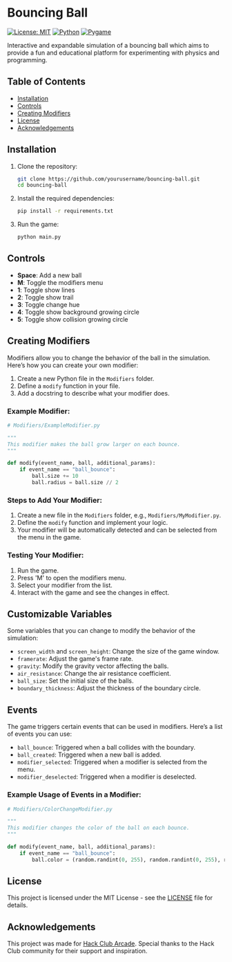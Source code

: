 # Bouncing Ball

[![License: MIT](https://img.shields.io/badge/License-MIT-yellow.svg)](https://opensource.org/licenses/MIT)
[![Python](https://img.shields.io/badge/Python-3.9-blue.svg)](https://www.python.org/)
[![Pygame](https://img.shields.io/badge/Pygame-2.0.1-green.svg)](https://www.pygame.org/)

Interactive and expandable simulation of a bouncing ball which aims to provide a fun and educational platform for experimenting with physics and programming.

## Table of Contents
- [Installation](#installation)
- [Controls](#controls)
- [Creating Modifiers](#tutorial-creating-modifiers)
- [License](#license)
- [Acknowledgements](#acknowledgements)

## Installation

1. Clone the repository:
    ```bash
    git clone https://github.com/yourusername/bouncing-ball.git
    cd bouncing-ball
    ```

2. Install the required dependencies:
    ```bash
    pip install -r requirements.txt
    ```

3. Run the game:
    ```bash
    python main.py
    ```

## Controls

- **Space**: Add a new ball
- **M**: Toggle the modifiers menu
- **1**: Toggle show lines
- **2**: Toggle show trail
- **3**: Toggle change hue
- **4**: Toggle show background growing circle
- **5**: Toggle show collision growing circle

## Creating Modifiers

Modifiers allow you to change the behavior of the ball in the simulation. Here’s how you can create your own modifier:

1. Create a new Python file in the `Modifiers` folder.
2. Define a `modify` function in your file.
3. Add a docstring to describe what your modifier does.

### Example Modifier:
```python
# Modifiers/ExampleModifier.py

"""
This modifier makes the ball grow larger on each bounce.
"""

def modify(event_name, ball, additional_params):
    if event_name == "ball_bounce":
        ball.size += 10
        ball.radius = ball.size // 2
```

### Steps to Add Your Modifier:
1. Create a new file in the `Modifiers` folder, e.g., `Modifiers/MyModifier.py`.
2. Define the `modify` function and implement your logic.
3. Your modifier will be automatically detected and can be selected from the menu in the game.

### Testing Your Modifier:
1. Run the game.
2. Press 'M' to open the modifiers menu.
3. Select your modifier from the list.
4. Interact with the game and see the changes in effect.

## Customizable Variables

Some variables that you can change to modify the behavior of the simulation:

- `screen_width` and `screen_height`: Change the size of the game window.
- `framerate`: Adjust the game's frame rate.
- `gravity`: Modify the gravity vector affecting the balls.
- `air_resistance`: Change the air resistance coefficient.
- `ball_size`: Set the initial size of the balls.
- `boundary_thickness`: Adjust the thickness of the boundary circle.

## Events

The game triggers certain events that can be used in modifiers. Here’s a list of events you can use:

- `ball_bounce`: Triggered when a ball collides with the boundary.
- `ball_created`: Triggered when a new ball is added.
- `modifier_selected`: Triggered when a modifier is selected from the menu.
- `modifier_deselected`: Triggered when a modifier is deselected.

### Example Usage of Events in a Modifier:
```python
# Modifiers/ColorChangeModifier.py

"""
This modifier changes the color of the ball on each bounce.
"""

def modify(event_name, ball, additional_params):
    if event_name == "ball_bounce":
        ball.color = (random.randint(0, 255), random.randint(0, 255), random.randint(0, 255))
```

## License

This project is licensed under the MIT License - see the [LICENSE](LICENSE) file for details.

## Acknowledgements

This project was made for [Hack Club Arcade](https://hackclub.com/arcade/). Special thanks to the Hack Club community for their support and inspiration.
